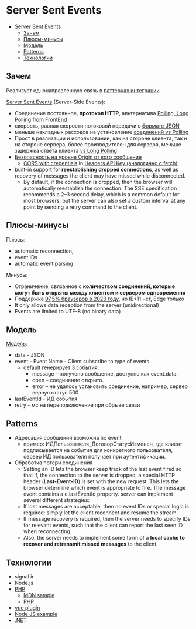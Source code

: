 # Server Sent Events

- [Server Sent Events](#server-sent-events)
	- [Зачем](#зачем)
	- [Плюсы-минусы](#плюсы-минусы)
	- [Модель](#модель)
	- [Patterns](#patterns)
	- [Технологии](#технологии)

## Зачем

Реализует однонаправленную связь в [паттернах интеграции](../../arch/pattern/pattern.integration.md).

[Server Sent Events](https://learn.javascript.ru/server-sent-events) (Server-Side Events):

- Соединение постоянное, __протокол HTTP__, альтернатива [Polling, Long Polling](https://web.dev/eventsource-basics/) from FrontEnd
- скорость, равная скорости потоковой передачи в [формате JSON](https://aengel.medium.com/server-sent-events-vs-json-stream-3a9f472120a4)
- меньше накладных расходов на установление [соединений vs Polling](https://stackoverflow.com/questions/9397528/server-sent-events-vs-polling)
- Прост в реализации и использовании, как на стороне клиента, так и на стороне сервера, более производителен для сервера, меньше задержка ответа клиента [vs Long Polling](https://www.turtle-techies.com/long-polling-vs-server-sent-events/)
- [Безопасность на уровне Origin от кого сообщение](https://web.dev/eventsource-basics/#a-word-on-security)
  - [CORS with сredentials](https://developer.mozilla.org/en-US/docs/Web/API/Server-sent_events/Using_server-sent_events) in [Headers API Key (аналогично с fetch)](https://learn.javascript.ru/fetch-crossorigin#neprostye-zaprosy)
- built-in support for __reestablishing dropped connections__, as well as recovery of messages the client may have missed while disconnected.
  - By default, if the connection is dropped, then the browser will automatically reestablish the connection. The SSE specification recommends a 2–3 second delay, which is a common default for most browsers, but the server can also set a custom interval at any point by sending a retry command to the client.

## Плюсы-минусы

Плюсы:

- automatic reconnection,
- event IDs
- automatic event parsing

Минусы:

- Ограничение, связанное с __количеством соединений, которые могут быть открыты между клиентом и сервером одновременно__
- Поддержка [97,5% браузеров в 2023 году](https://caniuse.com/eventsource), но IE<11 нет, Edge только
- It only allows data reception from the server (unidirectional)
- Events are limited to UTF-8 (no binary data)

## Модель

[Модель](https://learn.javascript.ru/server-sent-events#format-otveta-servera):

- data - JSON
- event - Event Name - Client subscribe to type of events
	- default [генерирует 3 события](https://learn.javascript.ru/server-sent-events#tipy-sobytiy):
		- message – получено сообщение, доступно как event.data.
		- open – соединение открыто.
		- error – не удалось установить соединение, например, сервер вернул статус 500
- lastEventId - ИД события
- retry - мс на переподключение при обрыве связи

## Patterns

- Адресация сообщений возможна по event
  - пример: ИДПользователя_ДоговорСтатусИзменен, где клиент подписывается на события для конкретного пользователя, сервер ИД пользователя получает при аутентификации.
- Обработка потери соединения
  - Setting an ID lets the browser keep track of the last event fired so that if, the connection to the server is dropped, a special HTTP header (__Last-Event-ID__) is set with the new request. This lets the browser determine which event is appropriate to fire. The message event contains a e.lastEventId property.
server can implement several different strategies:
  - If lost messages are acceptable, then no event IDs or special logic is required: simply let the client reconnect and resume the stream.
  - If message recovery is required, then the server needs to specify IDs for relevant events, such that the client can report the last seen ID when reconnecting.
  - Also, the server needs to implement some form of a __local cache to recover and retransmit missed messages__ to the client.

## Технологии

- signal.ir
- Node.js
- [PHP](https://web.dev/eventsource-basics/#server-examples)
	- [MDN sample](https://github.com/mdn/dom-examples/tree/main/server-sent-events)
    - [PHP](https://bigboxcode.com/php-server-sent-events-sse)
- [vue plugin](https://github.com/tserkov/vue-sse)
- [Node JS example](https://web.dev/eventsource-basics/#server-examples)
- [.NET](https://www.tpeczek.com/2017/02/server-sent-events-sse-support-for.html)